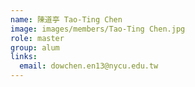 ```yaml
---
name: 陳道亭 Tao-Ting Chen
image: images/members/Tao-Ting Chen.jpg
role: master
group: alum
links:
  email: dowchen.en13@nycu.edu.tw
---
```

